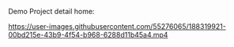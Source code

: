 
Demo Project detail home:

https://user-images.githubusercontent.com/55276065/188319921-00bd215e-43b9-4f54-b968-6288d11b45a4.mp4

